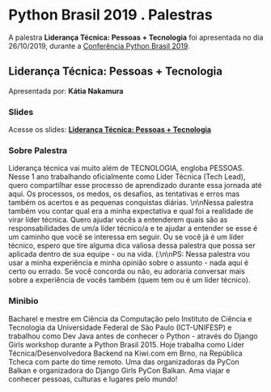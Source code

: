 # Python Brasil 2019 . Palestras


A palestra **Liderança Técnica: Pessoas + Tecnologia** foi apresentada no dia 26/10/2019, durante a [Conferência Python Brasil 2019](http://2019.pythonbrasil.org.br).


## Liderança Técnica: Pessoas + Tecnologia
Apresentada por: **Kátia Nakamura**

### Slides
Acesse os slides: **[Liderança Técnica: Pessoas + Tecnologia](./pybr2019-katia-nakamura-lideranca-tecnica-pessoas-tecnologia.pdf)**


### Sobre Palestra
Liderança técnica vai muito além de TECNOLOGIA, engloba PESSOAS. Nesse 1 ano trabalhando oficialmente como Líder Técnica (Tech Lead), quero compartilhar esse processo de aprendizado durante essa jornada até aqui. Os processos, os medos, os desafios, as tentativas e erros mas também os acertos e as pequenas conquistas diárias. \n\nNessa palestra também vou contar qual era a minha expectativa e qual foi a realidade de virar líder técnica. Quero ajudar vocês a entenderem quais são as responsabilidades de um/a líder técnico/a e te ajudar a entender se esse é um caminho que você se interessa em seguir. Ou se você já é um líder técnico, espero que tire alguma dica valiosa dessa palestra que possa ser aplicada dentro de sua equipe - ou na vida. (:\n\nPS: Nessa palestra vou usar a minha experiência e minha opinião sobre o assunto - nada aqui é certo ou errado. Se você concorda ou não, eu adoraria conversar mais sobre a experiência de vocês também (quem tem ou é um líder técnico).



### Minibio
Bacharel e mestre em Ciência da Computação pelo Instituto de Ciência e Tecnologia da Universidade Federal de São Paulo (ICT-UNIFESP) e trabalhou como Dev Java antes de conhecer o Python - através do Django Girls workshop durante a Python Brasil 2015. Hoje trabalha como Líder Técnica/Desenvolvedora Backend na Kiwi.com em Brno, na República Tcheca com parte do time remoto. Uma das organizadoras da PyCon Balkan e organizadora do Django Girls PyCon Balkan. Ama viajar e conhecer pessoas, culturas e lugares pelo mundo!


